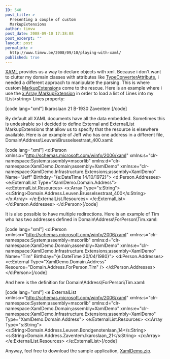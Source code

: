 ```yaml
---
ID: 540
post_title: >
  Presenting a couple of custom
  MarkupExtensions
author: timvw
post_date: 2008-09-10 17:38:08
post_excerpt: ""
layout: post
permalink: >
  http://www.timvw.be/2008/09/10/playing-with-xaml/
published: true
---
```

<p><a href="http://en.wikipedia.org/wiki/Xaml">XAML</a> provides us a way to declare objects with xml. Because i don't want to clutter my domain classes with attributes like <a href="http://msdn.microsoft.com/en-us/library/system.componentmodel.typeconverterattribute.aspx">TypeConverterAttribute</a>, i needed a different approach to manipulate the parsing. This is where custom <a href="http://msdn.microsoft.com/en-us/library/system.windows.markup.markupextension.aspx">MarkupExtension</a>s come to the rescue. Here is an example where i use the <a href="http://msdn.microsoft.com/en-us/library/ms752340.aspx">x:Array MarkupExtension</a> in order to load a list of Lines into my IList&lt;string&gt; Lines property:</p>
[code lang="xml"]<?xml version="1.0" encoding="utf-8" ?>
<d:Address
    xmlns:x="http://schemas.microsoft.com/winfx/2006/xaml"
    xmlns:s="clr-namespace:System;assembly=mscorlib"
    xmlns:d="clr-namespace:XamlDemo.Domain;assembly=XamlDemo"
    xmlns:e="clr-namespace:XamlDemo.Infrastructure.Extensions;assembly=XamlDemo">
    <d:Address.Lines>
        <x:Array Type="s:String">
            <s:String>Ikaroslaan 21</s:String>
            <s:String>B-1930 Zaventem</s:String>
        </x:Array>
    </d:Address.Lines>
</d:Address>[/code]

<p>By default all XAML documents have all the data embedded. Sometimes this is undesirable so i decided to define External and ExternalList MarkupExtensions that allow us to specify that the resource is elsewhere available. Here is an example of Jeff  who has one address in a different file, Domain\Address\Leuven\Brusselsestraat_400.xaml:</p>

[code lang="xml"]<?xml version="1.0" encoding="utf-8" ?>
<d:Person
    xmlns:x="http://schemas.microsoft.com/winfx/2006/xaml"
    xmlns:s="clr-namespace:System;assembly=mscorlib"
    xmlns:d="clr-namespace:XamlDemo.Domain;assembly=XamlDemo"
    xmlns:e="clr-namespace:XamlDemo.Infrastructure.Extensions;assembly=XamlDemo"
    Name="Jeff"
    Birthday="{e:DateTime 14/10/1972}">
  <d:Person.Addresses>
    <e:ExternalList Type="XamlDemo.Domain.Address">
      <e:ExternalList.Resources>
        <x:Array Type="s:String">
          <s:String>Domain.Address.Leuven.Brusselsestraat_400</s:String>
        </x:Array>
      </e:ExternalList.Resources>
    </e:ExternalList>
  </d:Person.Addresses>
</d:Person>[/code]

<p>It is also possible to have multiple redirections. Here is an example of Tim who has two addresses defined in Domain\Address\ForPerson\Tim.xaml:</p>

[code lang="xml"]<?xml version="1.0" encoding="utf-8" ?>
<d:Person
    xmlns:x="http://schemas.microsoft.com/winfx/2006/xaml"
    xmlns:s="clr-namespace:System;assembly=mscorlib"
    xmlns:d="clr-namespace:XamlDemo.Domain;assembly=XamlDemo"
    xmlns:e="clr-namespace:XamlDemo.Infrastructure.Extensions;assembly=XamlDemo"
    Name="Tim"
    Birthday="{e:DateTime 30/04/1980}">
  <d:Person.Addresses>
    <e:External Type="XamlDemo.Domain.Address" Resource="Domain.Address.ForPerson.Tim" />
  </d:Person.Addresses>
</d:Person>[/code]

<p>And here is the definition for Domain\Address\ForPerson\Tim.xaml:</p>

[code lang="xml"]<?xml version="1.0" encoding="utf-8" ?>
<e:ExternalList
    xmlns:x="http://schemas.microsoft.com/winfx/2006/xaml"
    xmlns:s="clr-namespace:System;assembly=mscorlib"
    xmlns:d="clr-namespace:XamlDemo.Domain;assembly=XamlDemo"
    xmlns:e="clr-namespace:XamlDemo.Infrastructure.Extensions;assembly=XamlDemo"
    Type="XamlDemo.Domain.Address">
  <e:ExternalList.Resources>
    <x:Array Type="s:String">
      <s:String>Domain.Address.Leuven.Bondgenotenlaan_14</s:String>
      <s:String>Domain.Address.Zaventem.Ikaroslaan_21</s:String>
    </x:Array>
  </e:ExternalList.Resources>
</e:ExternalList>[/code]

<p>Anyway, feel free to download the sample application, <a href="http://www.timvw.be/wp-content/code/csharp/XamlDemo.zip">XamlDemo.zip</a>.</p>